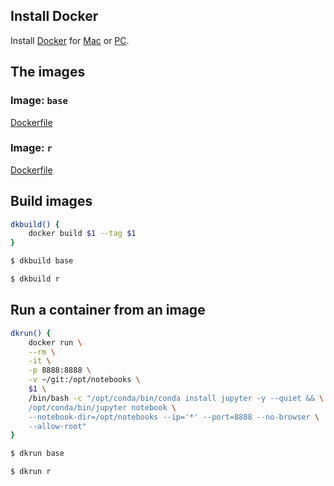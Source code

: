 ## Install Docker
Install [Docker](https://www.docker.com/) for [Mac](https://www.docker.com/docker-mac) or [PC](https://www.docker.com/docker-windows).

## The images
### Image: `base`
[Dockerfile](https://github.com/yang-zhang/docker-setup/blob/master/base/Dockerfile)
### Image: `r`
[Dockerfile](https://github.com/yang-zhang/docker-setup/blob/master/r/Dockerfile)

## Build images
```sh
dkbuild() {
	docker build $1 --tag $1
}
```

```sh
$ dkbuild base
```
```sh
$ dkbuild r
```

## Run a container from an image
```sh
dkrun() {
	docker run \
	--rm \
	-it \
	-p 8888:8888 \
	-v ~/git:/opt/notebooks \
	$1 \
	/bin/bash -c "/opt/conda/bin/conda install jupyter -y --quiet && \
	/opt/conda/bin/jupyter notebook \
	--notebook-dir=/opt/notebooks --ip='*' --port=8888 --no-browser \
	--allow-root"
}
```
```sh
$ dkrun base
```
```sh
$ dkrun r
```

